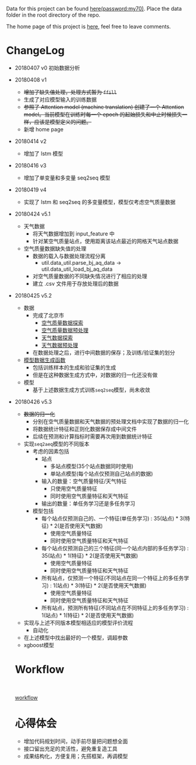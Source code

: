 Data for this project can be found [here(password:my70)](https://pan.baidu.com/s/15q48jFovG4-s3y_lzeea5Q). Place the data folder in the root directory of the repo.

The home page of this project is [here](https://www.notion.so/tianxingye/KDD-Cup-2018-eba62397b4b5403297826b928f3fe42c), feel free to leave comments.

# ChangeLog

- 20180407 v0 初始数据分析

- 20180408 v1
  - ~~增加了缺失值处理，处理方式暂为 `ffill`~~
  - 生成了对应模型输入的训练数据
  - ~~参照了 Attention model (machine translation) 创建了一个 Attention model。当前模型在训练时每一个 epoch 的起始损失和中止时候损失一样，应该是模型定义的问题。~~
  - 新增 home page

- 20180414 v2 
  - 增加了 lstm 模型

- 20180416 v3
  - 增加了单变量和多变量 seq2seq 模型

- 20180419 v4
  - 实现了 lstm 和 seq2seq 的多变量模型，模型仅考虑空气质量数据

- 20180424 v5.1
  - 天气数据
    - 将天气数据增加到 input_feature 中
    - 针对某空气质量站点，使用距离该站点最近的网格天气站点数据
  - 空气质量数据缺失值的处理
    - 数据的载入与数据处理流程分离
      - util.data_util.parse_bj_aq_data -> util.data_util_load_bj_aq_data
    - 对空气质量数据的不同缺失情况进行了相应的处理
    - 建立 .csv 文件用于存放处理后的数据

- 20180425 v5.2

  - 数据
    - 完成了北京市
      - [空气质量数据探索](https://github.com/txytju/air-quality-prediction/blob/master/aq_data_exploration.ipynb)
      - [空气质量数据预处理](https://github.com/txytju/air-quality-prediction/blob/master/aq_data_preprocess.ipynb)
      - [天气数据探索](https://github.com/txytju/air-quality-prediction/blob/master/weather_data_exploration.ipynb)
      - [天气数据预处理](https://github.com/txytju/air-quality-prediction/blob/master/weather_data_preprocess.ipynb)
    - 在数据处理之后，进行中间数据的保存；及训练/验证集的划分
  - [模型数据生成函数](https://github.com/txytju/air-quality-prediction/blob/master/generate_data.ipynb)
    - 包括训练样本的生成和验证集的生成
    - 但是在这种数据生成方式中，对数据的归一化还没有做
  - 模型
    - 基于上述数据生成方式训练`seq2seq`模型，尚未收敛

- 20180426 v5.3

  - ~~数据的归一化~~
    - 分别在空气质量数据和天气数据的预处理文档中实现了数据的归一化
    - 将数据统计特征和正则化数据保存成中间文件
    - 后续在预测和计算指标时需要再次用到数据统计特征
  - 实现`seq2aeq`模型的不同版本
    - 考虑的因素包括
      - 站点
        - 多站点模型(35个站点数据同时使用)
        - 单站点模型(每个站点仅预测自己站点的数据)
      - 输入的数量：空气质量特征/天气特征
        - 只使用空气质量特征
        - 同时使用空气质量特征和天气特征
      - 输出的数量：单任务学习还是多任务学习
    - 模型包括
      - 每个站点仅预测自己的、一个特征(单任务学习) : 35(站点) * 3(特征) * 2(是否使用天气数据)
        - 使用空气质量特征
        -  同时使用空气质量特征和天气特征
      - 每个站点仅预测自己的三个特征(同一个站点内部的多任务学习) : 35(站点) * 1(特征) * 2(是否使用天气数据)
        - 使用空气质量特征
        - 同时使用空气质量特征和天气特征
      - 所有站点，仅预测一个特征(不同站点在同一个特征上的多任务学习) : 1(站点) * 3(特征) * 2(是否使用天气数据)
        - 使用空气质量特征
        - 同时使用空气质量特征和天气特征
      - 所有站点，预测所有特征(不同站点在不同特征上的多任务学习) : 1(站点) * 1(特征) * 2(是否使用天气数据)
  - 实现与上述不同版本模型相适应的模型评价流程
    - 自动化
  - 在上述模型中找出最好的一个模型，调超参数
  - xgboost模型

  #  Workflow

  ​

  [workflow](https://github.com/txytju/air-quality-prediction/blob/master/project_wokflow.pdf)

  # 心得体会

  - 增加代码规划时间，动手前尽量把问题想全面
  - 接口留出充足的灵活性，避免重复造工具
  - 成果结构化，方便复用；先搭框架，再调模型


